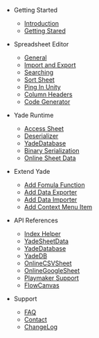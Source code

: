 - Getting Started
    - [Introduction](Introduction.md#yade-sheet)
    - [Getting Stared](GettingStarted.md#getting-stared)

- Spreadsheet Editor
    - [General](SpreadsheetEditor.md#general)
    - [Import and Export](SpreadsheetEditor.md#import-and-export)
    - [Searching](SpreadsheetEditor.md#search-sheet)
    - [Sort Sheet](SpreadsheetEditor.md#sort-sheet)
    - [Ping In Unity](SpreadsheetEditor.md#ping-in-unity)
    - [Column Headers](SpreadsheetEditor.md#column-headers)
    - [Code Generator](SpreadsheetEditor.md#code-generator)

- Yade Runtime
    - [Access Sheet](Runtime.md#access-sheet)
    - [Deserializer](Runtime.md#deserializer)
    - [YadeDatabase](Runtime.md#yadedatabase)
    - [Binary Serialization](BinarySerialization.md#binary-serialization)
    - [Online Sheet Data](GetOnlineSheet.md#online-sheet-data)

- Extend Yade
    - [Add Fomula Function](Extendable.md#add-fomula-function)
    - [Add Data Exporter](Extendable.md#add-a-data-exporter)
    - [Add Data Importer](Extendable.md#add-a-data-importer)
    - [Add Context Menu Item](Extendable.md#add-sheet-context-menu-item)

- API References
    - [Index Helper](IndexHelper.md#indexhelper)
    - [YadeSheetData](YadeSheetData.md#yadesheetdata)
    - [YadeDatabase](YadeDatabase.md#yadedatabase)
    - [YadeDB](YadeDB.md#yadedb)
    - [OnlineCSVSheet](OnlineSheet.md#onlinecsvsheet)
    - [OnlineGoogleSheet](OnlineSheet.md#onlinegooglesheet)
    - [Playmaker Support](Playmaker.md#playmaker-support)
    - [FlowCanvas](FlowCanvas.md#flowcanvas-support)

- Support
    - [FAQ](FAQ.md#faq)
    - [Contact](Contact.md#contact)
    - [ChangeLog](ChangeLog.md#change-log)